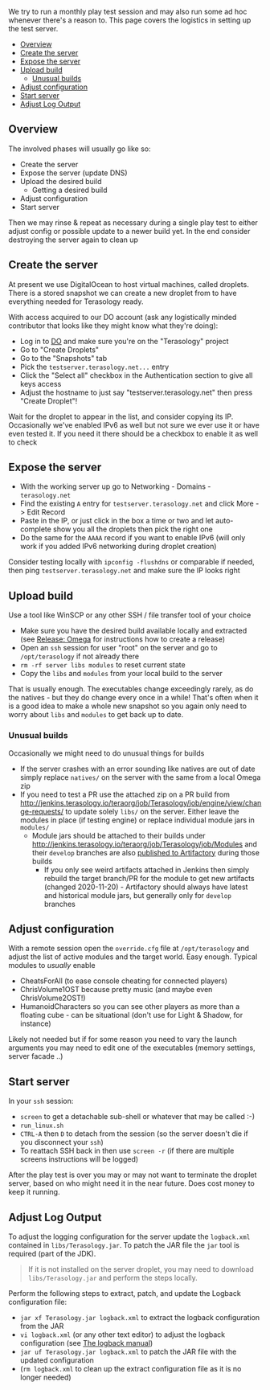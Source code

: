 We try to run a monthly play test session and may also run some ad hoc whenever there's a reason to. This page covers the logistics in setting up the test server.

- [Overview](#overview)
- [Create the server](#create-the-server)
- [Expose the server](#expose-the-server)
- [Upload build](#upload-build)
  - [Unusual builds](#unusual-builds)
- [Adjust configuration](#adjust-configuration)
- [Start server](#start-server)
- [Adjust Log Output](#adjust-log-output)

## Overview

The involved phases will usually go like so:

* Create the server
* Expose the server (update DNS)
* Upload the desired build
  * Getting a desired build
* Adjust configuration
* Start server

Then we may rinse & repeat as necessary during a single play test to either adjust config or possible update to a newer build yet. In the end consider destroying the server again to clean up

## Create the server

At present we use DigitalOcean to host virtual machines, called droplets. There is a stored snapshot we can create a new droplet from to have everything needed for Terasology ready.

With access acquired to our DO account (ask any logistically minded contributor that looks like they might know what they're doing):

* Log in to [DO](https://cloud.digitalocean.com/projects/ef80fed5-434c-450c-848e-f76a6a38667a/resources?i=dae9f4) and make sure you're on the "Terasology" project
* Go to "Create Droplets"
* Go to the "Snapshots" tab
* Pick the `testserver.terasology.net...` entry 
* Click the "Select all" checkbox in the Authentication section to give all keys access
* Adjust the hostname to just say "testserver.terasology.net" then press "Create Droplet"!

Wait for the droplet to appear in the list, and consider copying its IP. Occasionally we've enabled IPv6 as well but not sure we ever use it or have even tested it. If you need it there should be a checkbox to enable it as well to check

## Expose the server

* With the working server up go to Networking - Domains - `terasology.net`
* Find the existing `A` entry for `testserver.terasology.net` and click More -> Edit Record
* Paste in the IP, or just click in the box a time or two and let auto-complete show you all the droplets then pick the right one
* Do the same for the `AAAA` record if you want to enable IPv6 (will only work if you added IPv6 networking during droplet creation)

Consider testing locally with `ipconfig -flushdns` or comparable if needed, then ping `testserver.terasology.net` and make sure the IP looks right

## Upload build

Use a tool like WinSCP or any other SSH / file transfer tool of your choice

* Make sure you have the desired build available locally and extracted (see [Release: Omega](Release-Omega.md) for instructions how to create a release)
* Open an `ssh` session for user "root" on the server and go to `/opt/terasology` if not already there
* `rm -rf server libs modules` to reset current state
* Copy the `libs` and `modules` from your local build to the server

That is usually enough. The executables change exceedingly rarely, as do the natives - but they do change every once in a while! That's often when it is a good idea to make a whole new snapshot so you again only need to worry about `libs` and `modules` to get back up to date.


### Unusual builds

Occasionally we might need to do unusual things for builds

* If the server crashes with an error sounding like natives are out of date simply replace `natives/` on the server with the same from a local Omega zip
* If you need to test a PR use the attached zip on a PR build from http://jenkins.terasology.io/teraorg/job/Terasology/job/engine/view/change-requests/ to update solely `libs/` on the server. Either leave the modules in place (if testing engine) or replace individual module jars in `modules/`
  * Module jars should be attached to their builds under http://jenkins.terasology.io/teraorg/job/Terasology/job/Modules and their `develop` branches are also [published to Artifactory](http://artifactory.terasology.org/artifactory/webapp/#/artifacts/browse/tree/General/terasology-snapshot-local/org/terasology/modules) during those builds
    * If you only see weird artifacts attached in Jenkins then simply rebuild the target branch/PR for the module to get new artifacts (changed 2020-11-20) - Artifactory should always have latest and historical module jars, but generally only for `develop` branches


## Adjust configuration

With a remote session open the `override.cfg` file at `/opt/terasology` and adjust the list of active modules and the target world. Easy enough. Typical modules to _usually_ enable

* CheatsForAll (to ease console cheating for connected players)
* ChrisVolume1OST because pretty music (and maybe even ChrisVolume2OST!)
* HumanoidCharacters so you can see other players as more than a floating cube - can be situational (don't use for Light & Shadow, for instance)

Likely not needed but if for some reason you need to vary the launch arguments you may need to edit one of the executables (memory settings, server facade ..)

## Start server

In your `ssh` session:

* `screen` to get a detachable sub-shell or whatever that may be called :-)
* `run_linux.sh`
* `CTRL-A` then `D` to detach from the session (so the server doesn't die if you disconnect your `ssh`)
* To reattach SSH back in then use `screen -r` (if there are multiple screens instructions will be logged)

After the play test is over you may or may not want to terminate the droplet server, based on who might need it in the near future. Does cost money to keep it running.

## Adjust Log Output

To adjust the logging configuration for the server update the `logback.xml` contained in `libs/Terasology.jar`. 
To patch the JAR file the `jar` tool is required (part of the JDK).

> If it is not installed on the server droplet, you may need to download `libs/Terasology.jar` and perform the steps locally.

Perform the following steps to extract, patch, and update the Logback configuration file:

* `jar xf Terasology.jar logback.xml` to extract the logback configuration from the JAR
* `vi logback.xml` (or any other text editor) to adjust the logback configuration (see [The logback manual](https://logback.qos.ch/manual/))
* `jar uf Terasology.jar logback.xml` to patch the JAR file with the updated configuration
* (`rm logback.xml` to clean up the extract configuration file as it is no longer needed)
